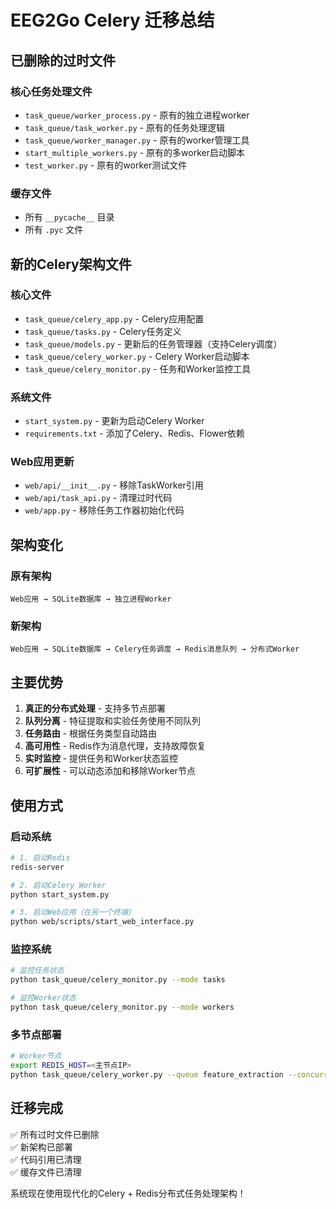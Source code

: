 # EEG2Go Celery 迁移总结

## 已删除的过时文件

### 核心任务处理文件
- `task_queue/worker_process.py` - 原有的独立进程worker
- `task_queue/task_worker.py` - 原有的任务处理逻辑
- `task_queue/worker_manager.py` - 原有的worker管理工具
- `start_multiple_workers.py` - 原有的多worker启动脚本
- `test_worker.py` - 原有的worker测试文件

### 缓存文件
- 所有 `__pycache__` 目录
- 所有 `.pyc` 文件

## 新的Celery架构文件

### 核心文件
- `task_queue/celery_app.py` - Celery应用配置
- `task_queue/tasks.py` - Celery任务定义
- `task_queue/models.py` - 更新后的任务管理器（支持Celery调度）
- `task_queue/celery_worker.py` - Celery Worker启动脚本
- `task_queue/celery_monitor.py` - 任务和Worker监控工具

### 系统文件
- `start_system.py` - 更新为启动Celery Worker
- `requirements.txt` - 添加了Celery、Redis、Flower依赖

### Web应用更新
- `web/api/__init__.py` - 移除TaskWorker引用
- `web/api/task_api.py` - 清理过时代码
- `web/app.py` - 移除任务工作器初始化代码

## 架构变化

### 原有架构
```
Web应用 → SQLite数据库 → 独立进程Worker
```

### 新架构
```
Web应用 → SQLite数据库 → Celery任务调度 → Redis消息队列 → 分布式Worker
```

## 主要优势

1. **真正的分布式处理** - 支持多节点部署
2. **队列分离** - 特征提取和实验任务使用不同队列
3. **任务路由** - 根据任务类型自动路由
4. **高可用性** - Redis作为消息代理，支持故障恢复
5. **实时监控** - 提供任务和Worker状态监控
6. **可扩展性** - 可以动态添加和移除Worker节点

## 使用方式

### 启动系统
```bash
# 1. 启动Redis
redis-server

# 2. 启动Celery Worker
python start_system.py

# 3. 启动Web应用（在另一个终端）
python web/scripts/start_web_interface.py
```

### 监控系统
```bash
# 监控任务状态
python task_queue/celery_monitor.py --mode tasks

# 监控Worker状态
python task_queue/celery_monitor.py --mode workers
```

### 多节点部署
```bash
# Worker节点
export REDIS_HOST=<主节点IP>
python task_queue/celery_worker.py --queue feature_extraction --concurrency 4
```

## 迁移完成

✅ 所有过时文件已删除  
✅ 新架构已部署  
✅ 代码引用已清理  
✅ 缓存文件已清理  

系统现在使用现代化的Celery + Redis分布式任务处理架构！ 